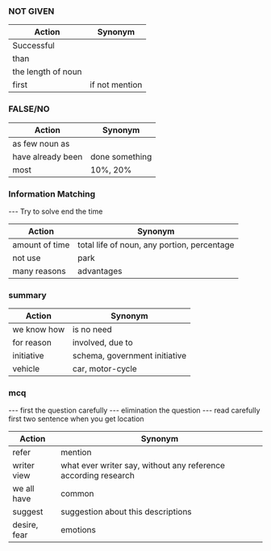 ### NOT GIVEN

| **Action**   | **Synonym**      |
|--------------|------------------|
| Successful   |   |
| than   |   |
| the length of noun   |   |
| first   |  if not mention |

### FALSE/NO

| **Action**   | **Synonym**      |
|--------------|------------------|
| as few noun as   |   |
| have already been   | done something  |
| most   | 10%, 20%  |

### Information Matching

--- Try to solve end the time

| **Action**   | **Synonym**      |
|--------------|------------------|
| amount of time    | total life of noun, any portion, percentage  |
| not use    | park  |
| many reasons    | advantages  |


### summary 

| **Action**   | **Synonym**      |
|--------------|------------------|
| we know how    | is no need  |
| for reason    | involved, due to  |
| initiative   | schema, government initiative  |
| vehicle   | car, motor-cycle  |

### mcq 
--- first the question carefully
--- elimination the question
--- read carefully first two sentence when you get location

| **Action**   | **Synonym**      |
|--------------|------------------|
| refer    | mention |
| writer view    | what ever writer say, without any reference according research |
| we all have    | common |
| suggest    | suggestion about this descriptions |
| desire, fear    | emotions |
